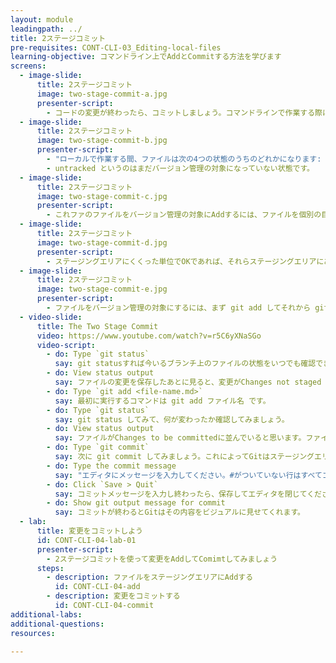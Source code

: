 ```yaml
---
layout: module
leadingpath: ../
title: 2ステージコミット
pre-requisites: CONT-CLI-03_Editing-local-files
learning-objective: コマンドライン上でAddとCommitする方法を学びます
screens:
  - image-slide:
      title: 2ステージコミット
      image: two-stage-commit-a.jpg
      presenter-script:
        - コードの変更が終わったら、コミットしましょう。コマンドラインで作業する際には、2ステージコミットという概念に慣れる必要があります。
  - image-slide:
      title: 2ステージコミット
      image: two-stage-commit-b.jpg
      presenter-script:
        - "ローカルで作業する間、ファイルは次の4つの状態のうちのどれかになります: untracked, modified, staged, または committed です。"
        - untracked というのはまだバージョン管理の対象になっていない状態です。
  - image-slide:
      title: 2ステージコミット
      image: two-stage-commit-c.jpg
      presenter-script:
        - これファのファイルをバージョン管理の対象にAddするには、ファイルを個別の目的単位でくくってやる必要があります。これをステージングエリアと言います。
  - image-slide:
      title: 2ステージコミット
      image: two-stage-commit-d.jpg
      presenter-script:
        - ステージングエリアにくくった単位でOKであれば、それらステージングエリアにあるものすべてをCommit(コミット)します。
  - image-slide:
      title: 2ステージコミット
      image: two-stage-commit-e.jpg
      presenter-script:
        - ファイルをバージョン管理の対象にするには、まず git add してそれから git commit する必要があります。やってみましょう。
  - video-slide:
      title: The Two Stage Commit
      video: https://www.youtube.com/watch?v=r5C6yXNaSGo
      video-script:
        - do: Type `git status`
          say: git statusすれば今いるブランチ上のファイルの状態をいつでも確認できます。
        - do: View status output
          say: ファイルの変更を保存したあとに見ると、変更がChanges not staged for commitのところに並んでいるはずです。そしてファイルはmodifiedと表示されているでしょう。
        - do: Type `git add <file-name.md>`
          say: 最初に実行するコマンドは git add ファイル名 です。
        - do: Type `git status`
          say: git status してみて、何が変わったか確認してみましょう。
        - do: View status output
          say: ファイルがChanges to be committedに並んでいると思います。ファイルがステージングエリアに移ったということです。
        - do: Type `git commit`
          say: 次に git commit してみましょう。これによってGitはステージングエリアにあるものを全て1つにまとめてバージョン管理システムにコミットします。コマンド実行後、Gitはデフォルトエディタを開いてコミットメッセージを入力するよう促します。
        - do: Type the commit message
          say: "エディタにメッセージを入力してください。#がついていない行はすべてコミットメッセージになります。"
        - do: Click `Save > Quit`
          say: コミットメッセージを入力し終わったら、保存してエディタを閉じてください。
        - do: Show git output message for commit
          say: コミットが終わるとGitはその内容をビジュアルに見せてくれます。
  - lab:
      title: 変更をコミットしよう
      id: CONT-CLI-04-lab-01
      presenter-script:
        - 2ステージコミットを使って変更をAddしてComimtしてみましょう
      steps:
        - description: ファイルをステージングエリアにAddする
          id: CONT-CLI-04-add
        - description: 変更をコミットする
          id: CONT-CLI-04-commit
additional-labs:
additional-questions:
resources:

---
```

